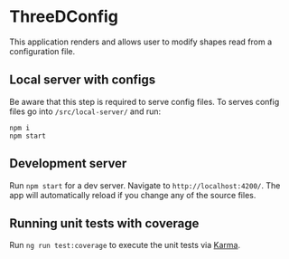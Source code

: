 # ThreeDConfig

This application renders and allows user to modify shapes read from a configuration file.

## Local server with configs

Be aware that this step is required to serve config files.
To serves config files go into `/src/local-server/` and run:

```
npm i
npm start
```

## Development server

Run `npm start` for a dev server. Navigate to `http://localhost:4200/`. The app will automatically reload if you change any of the source files.

## Running unit tests with coverage

Run `ng run test:coverage` to execute the unit tests via [Karma](https://karma-runner.github.io).
